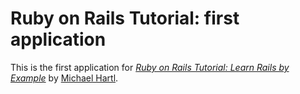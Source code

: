 # Ruby on Rails Tutorial: first application

This is the first application for [*Ruby on Rails Tutorial: Learn Rails by Example*](http://www.railstutorial.org/) by [Michael Hartl](http://www.michaelhartl.com).
